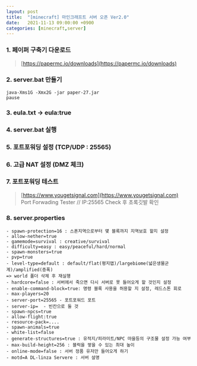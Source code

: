 ```yaml
---
layout: post
title:  "[minecraft] 마인크래프트 서버 오픈 Ver2.0"
date:   2021-11-13 09:00:00 +0900
categories: [minecraft,server]
---
```


### 1. 페이퍼 구축기 다운로드
> [https://papermc.io/downloads](https://papermc.io/downloads)

### 2. server.bat 만들기
```
java-Xms1G -Xmx2G -jar paper-27.jar
pause
```

### 3. eula.txt -> eula:true

### 4. server.bat 실행

### 5. 포트포워딩 설정 (TCP/UDP : 25565)

### 6. 고급 NAT 설정 (DMZ 체크)

### 7. 포트포워딩 테스트
> [https://www.yougetsignal.com](https://www.yougetsignal.com)  
> Port Forwading Tester // IP:25565 Check 후 초록깃발 확인

### 8. server.properties
```
- spawn-protection=16 : 스폰지역으로부터 몇 블록까지 지역보호 할지 설정
- allow-nether=true
- gamemode=survival : creative/survival
- difficulty=easy : easy/peaceful/hard/normal
- spawn-monsters=true
- pvp=true
- level-type=default : default/flat(평지맵)/largebiome(넓은생물군계)/amplified(증폭)
=> world 폴더 삭제 후 재실행
- hardcore=false : 서버에서 죽으면 다시 서버로 못 들어오게 할 것인지 설정
- enable-command-block=true: 명령 블록 사용을 허용할 지 설정, 레드스톤 회로
- max-players=20
- server-port=25565 - 포트포워드 포트
- server-ip=  - 빈칸으로 둘 것
- spawn-npcs=true
- allow-flight:true
- resource-pack=....
- spawn-animals=true
- white-list=false
- generate-structures=true : 유적지/피라미트/NPC 마을등의 구조물 설정 가능 여부
- max-build-height=256 : 블럭을 쌓을 수 있는 최대 높이
- online-mode=false : 서버 정품 유저만 들어오게 하기
- motd=A DL-linza Servere : 서버 설명
```
<br>
